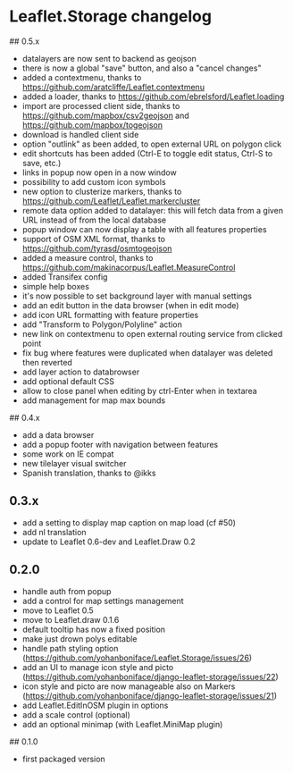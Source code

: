# Leaflet.Storage changelog

## 0.5.x
- datalayers are now sent to backend as geojson
- there is now a global "save" button, and also a "cancel changes"
- added a contextmenu, thanks to https://github.com/aratcliffe/Leaflet.contextmenu
- added a loader, thanks to https://github.com/ebrelsford/Leaflet.loading
- import are processed client side, thanks to https://github.com/mapbox/csv2geojson
  and https://github.com/mapbox/togeojson
- download is handled client side
- option "outlink" as been added, to open external URL on polygon click
- edit shortcuts has been added (Ctrl-E to toggle edit status, Ctrl-S to save, etc.)
- links in popup now open in a now window
- possibility to add custom icon symbols
- new option to clusterize markers, thanks to https://github.com/Leaflet/Leaflet.markercluster
- remote data option added to datalayer: this will fetch data from a given URL
  instead of from the local database
- popup window can now display a table with all features properties
- support of OSM XML format, thanks to https://github.com/tyrasd/osmtogeojson
- added a measure control, thanks to https://github.com/makinacorpus/Leaflet.MeasureControl
- added Transifex config
- simple help boxes
- it's now possible to set background layer with manual settings
- add an edit button in the data browser (when in edit mode)
- add icon URL formatting with feature properties
- add "Transform to Polygon/Polyline" action
- new link on contextmenu to open external routing service from clicked point
- fix bug where features were duplicated when datalayer was deleted then reverted
- add layer action to databrowser
- add optional default CSS
- allow to close panel when editing by ctrl-Enter when in textarea
- add management for map max bounds

## 0.4.x
- add a data browser
- add a popup footer with navigation between features
- some work on IE compat
- new tilelayer visual switcher
- Spanish translation, thanks to @ikks

## 0.3.x

- add a setting to display map caption on map load (cf #50)
- add nl translation
- update to Leaflet 0.6-dev and Leaflet.Draw 0.2


## 0.2.0

- handle auth from popup
- add a control for map settings management
- move to Leaflet 0.5
- move to Leaflet.draw 0.1.6
- default tooltip has now a fixed position
- make just drown polys editable
- handle path styling option (https://github.com/yohanboniface/Leaflet.Storage/issues/26)
- add an UI to manage icon style and picto (https://github.com/yohanboniface/django-leaflet-storage/issues/22)
- icon style and picto are now manageable also on Markers (https://github.com/yohanboniface/django-leaflet-storage/issues/21)
- add Leaflet.EditInOSM plugin in options
- add a scale control (optional)
- add an optional minimap (with Leaflet.MiniMap plugin)

## 0.1.0

- first packaged version